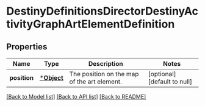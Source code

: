 # DestinyDefinitionsDirectorDestinyActivityGraphArtElementDefinition

## Properties
Name | Type | Description | Notes
------------ | ------------- | ------------- | -------------
**position** | [***Object**](Object.md) | The position on the map of the art element. | [optional] [default to null]

[[Back to Model list]](../README.md#documentation-for-models) [[Back to API list]](../README.md#documentation-for-api-endpoints) [[Back to README]](../README.md)


